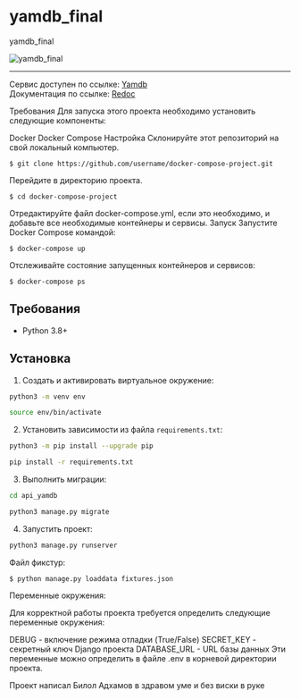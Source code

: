 # yamdb_final
yamdb_final


![yamdb_final](https://github.com/Chinilshik-kalkulatorov/yamdb_final/actions/workflows/yamdb_workflow/badge.svg)

____
Сервис доступен по ссылке: [Yamdb](http://62.84.121.48/api/v1/)  
Документация по ссылке: [Redoc](http://62.84.121.48/redoc/)

Требования
Для запуска этого проекта необходимо установить следующие компоненты:

Docker
Docker Compose
Настройка
Склонируйте этот репозиторий на свой локальный компьютер.
```
$ git clone https://github.com/username/docker-compose-project.git
```
Перейдите в директорию проекта.
```
$ cd docker-compose-project
```
Отредактируйте файл docker-compose.yml, если это необходимо, и добавьте все необходимые контейнеры и сервисы.
Запуск
Запустите Docker Compose командой:
```
$ docker-compose up
```
Отслеживайте состояние запущенных контейнеров и сервисов:
```
$ docker-compose ps
```
Требования
----------
* Python 3.8+


Установка 
----------


1. Cоздать и активировать виртуальное окружение:
```bash
python3 -m venv env

source env/bin/activate
```
2. Установить зависимости из файла ```requirements.txt```:
```bash
python3 -m pip install --upgrade pip

pip install -r requirements.txt
```
3. Выполнить миграции:
```bash
cd api_yamdb

python3 manage.py migrate
```
4. Запустить проект:
```bash
python3 manage.py runserver
```

Файл фикстур:
```
$ python manage.py loaddata fixtures.json 
```
Переменные окружения:

Для корректной работы проекта требуется определить следующие переменные окружения:

DEBUG - включение режима отладки (True/False)
SECRET_KEY - секретный ключ Django проекта
DATABASE_URL - URL базы данных
Эти переменные можно определить в файле .env в корневой директории проекта.

Проект написал Билол Адхамов в здравом уме и без виски в руке
